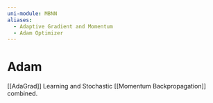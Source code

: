 ```yaml
---
uni-module: MBNN
aliases:
  - Adaptive Gradient and Momentum
  - Adam Optimizer
---
```

# Adam

[[AdaGrad]] Learning and Stochastic [[Momentum Backpropagation]] combined. 

